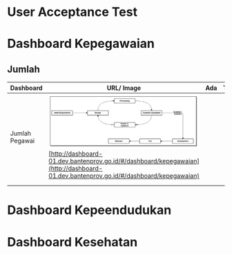 # User Acceptance Test

# Dashboard Kepegawaian
## Jumlah 
| Dashboard | URL/ Image | Ada | Tidak |
|----------------|------------|-----|-------|
| Jumlah Pegawai |[![ilustrasi-alur-prototyping](/document/aplikasi/dashboard-pimpinan/images/desain-dan-perancangan/alur-prototype.png)](/document/aplikasi/dashboard-pimpinan/images/desain-dan-perancangan/alur-prototype.png) [http://dashboard-01.dev.bantenprov.go.id/#/dashboard/kepegawaian](http://dashboard-01.dev.bantenprov.go.id/#/dashboard/kepegawaian)|     |       |
|                |            |     |       |
|                |            |     |       |


# Dashboard Kepeendudukan

# Dashboard Kesehatan
